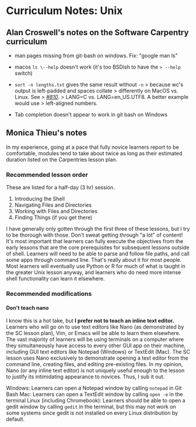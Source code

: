 # Curriculum Notes: Unix

## Alan Croswell's notes on the Software Carpentry curriculum

- man pages missing from git-bash on windows. Fix: "google man ls"
-   macos `ls \--help` doesn't work (it's too BSDish to have the
        `> --help` switch)
- `sort -n lengths.txt` gives the same result without `-n`
        > because wc's output is left-padded and spaces collate
        > differently on MacOS vs. Linux. See
        > [*\#810*](https://github.com/swcarpentry/shell-novice/issues/810).
        > LANG=C vs. LANG=en\_US.UTF8. A better example would use
        > left-aligned numbers.

- Tab completion doesn't appear to work in git bash on Windows

## Monica Thieu's notes

In my experience, going at a pace that fully novice learners report to be comfortable, modules tend to take about twice as long as their estimated duration listed on the Carpentries lesson plan.

### Recommended lesson order

These are listed for a half-day (3 hr) session.

1. Introducing the Shell
2. Navigating Files and Directories
3. Working with Files and Directories
4. Finding Things (if you get there)

I have generally only gotten through the first three of these lessons, but I try to be thorough with those. Don't sweat getting through "a lot" of content! It's most important that learners can fully execute the objectives from the early lessons that are the core prerequisites for subsequent lessons outside of shell. Learners will need to be able to parse and follow file paths, and call some apps through command line. That's really about it for most people. Most learners will eventually use Python or R for much of what is taught in the greater Unix lesson anyway, and learners who do need more intense shell functionality can learn it elsewhere.

### Recommended modifications

#### Don't teach nano

I know this is a hot take, but **I prefer not to teach an inline text editor.** Learners who will go on to use text editors like Nano (as demonstrated by the SC lesson plan), Vim, or Emacs will be able to learn them elsewhere. The vast majority of learners will be using terminals on a computer where they simultaneously have access to every other GUI app on their machine, including GUI text editors like Notepad (Windows) or TextEdit (Mac). The SC lesson uses Nano exclusively to demonstrate opening a text editor from the command line, creating files, and editing pre-existing files. In my opinion, Nano (or any inline text editor) is not uniquely useful enough to the lesson to justify its intimidating appearance to novices. Thus, I sub it out.

Windows: Learners can open a Notepad window by calling `notepad` in Git Bash
Mac: Learners can open a TextEdit window by calling `open -e` in the terminal
Linux (including Chromebook): Learners should be able to open a gedit window by calling `gedit` in the terminal, but this may not work on some systems since gedit is not installed on every Linux distribution by default.
